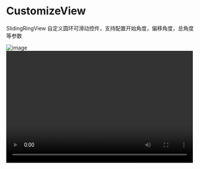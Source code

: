 # CustomizeView
SlidingRingView 自定义圆环可滑动控件，支持配置开始角度，偏移角度，总角度等参数

![image](https://github.com/GitJoBo/CustomizeView/blob/master/demonstrate.gif)
<video src="https://github.com/GitJoBo/CustomizeView/blob/master/demonstrate.mp4" controls="controls" width="500" height="300">您的浏览器不支持播放该视频！</video>

